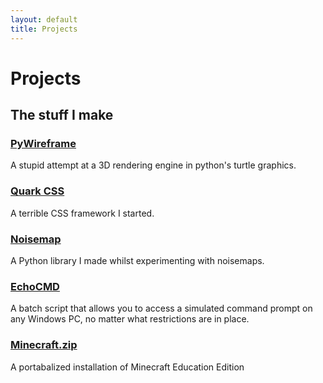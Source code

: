 ```yaml
---
layout: default
title: Projects
---
```


Projects
========
## The stuff I make

### [PyWireframe](https://hyperhamster535.github.io/PyWireframe)
A stupid attempt at a 3D rendering engine in python's turtle graphics.

### [Quark CSS](https://hyperhamster535.github.io/quark-CSS/)
A terrible CSS framework I started.

### [Noisemap](https://github.com/HyperHamster535/Noisemap)
A Python library I made whilst experimenting with noisemaps.

### [EchoCMD](https://hyperhamster535.github.io/EchoCMD)
A batch script that allows you to access a simulated command prompt on any Windows PC, no matter what restrictions are in place.

### [Minecraft.zip](minecraftzip)
A portabalized installation of Minecraft Education Edition
